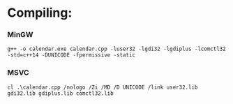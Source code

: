 # Compiling:

### MinGW
    g++ -o calendar.exe calendar.cpp -luser32 -lgdi32 -lgdiplus -lcomctl32 -std=c++14 -DUNICODE -fpermissive -static
### MSVC
    cl .\calendar.cpp /nologo /Zi /MD /D UNICODE /link user32.lib gdi32.lib gdiplus.lib comctl32.lib

